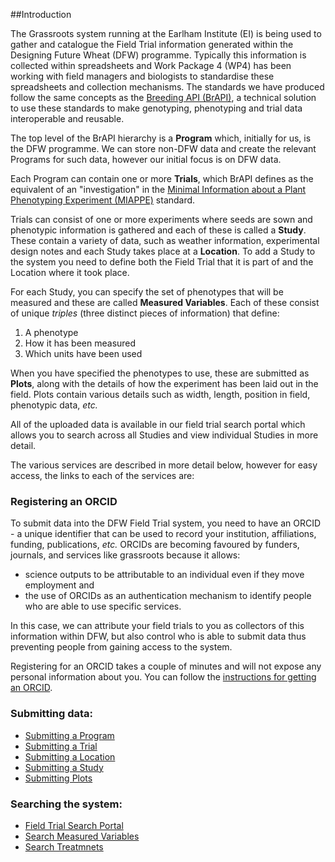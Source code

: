 ##Introduction

The Grassroots system running at the Earlham Institute (EI) is being used to gather and catalogue the Field Trial information generated within the Designing Future Wheat (DFW) programme. 
Typically this information is collected within spreadsheets and Work Package 4 (WP4) has been working with field managers and biologists to standardise these spreadsheets and collection mechanisms.
The standards we have produced follow the same concepts as the [Breeding API (BrAPI)](https://brapi.org/), a technical solution to use these standards to make genotyping, phenotyping and trial data interoperable and reusable.

The top level of the BrAPI hierarchy is a **Program** which, initially for us, is the DFW programme. 
We can store non-DFW data and create the relevant Programs for such data, however our initial focus is on DFW data.

Each Program can contain one or more **Trials**, which BrAPI defines as the equivalent of an 
"investigation" in the [Minimal Information about a Plant Phenotyping Experiment (MIAPPE)](https://www.miappe.org/) standard.

Trials can consist of one or more experiments where seeds are sown and phenotypic information is gathered and each of these is called a **Study**. 
These contain a variety of data, such as weather information, experimental design notes and each Study takes place at a **Location**. 
To add a Study to the system you need to define both the Field Trial that it is part of and the Location where it
took place.

For each Study, you can specify the set of phenotypes that will be measured and these are called **Measured Variables**. Each of these consist of unique *triples* (three distinct pieces of information) that define:

 1. A phenotype
 2. How it has been measured 
 3. Which units have been used

When you have specified the phenotypes to use, these are submitted as **Plots**, along with the details of how the experiment has been laid out in the field. 
Plots contain various details such as width, length, position in field, phenotypic data, *etc.*

All of the uploaded data is available in our field trial search portal which allows you to search across all Studies and view individual Studies in more detail.

The various services are described in more detail below, however for easy access, the links to each of the services are:

### Registering an ORCID

To submit data into the DFW Field Trial system, you need to have an ORCID - a unique identifier that can be used to record your institution, affiliations, funding, publications, *etc.* ORCIDs are becoming favoured by funders, journals, and services like grassroots because it allows: 

 * science outputs to be attributable to an individual even if they move employment and 
 * the use of ORCIDs as an authentication mechanism to identify people who are able to use specific services. 

In this case, we can attribute your field trials to you as collectors of this information within DFW, but also control who is able to submit data thus preventing people from gaining access to the system. 

Registering for an ORCID takes a couple of minutes and will not expose any personal information about you. You can follow the [instructions for getting an ORCID](https://grassroots.tools/docs/user/services/field_trial/orcid.md).

### Submitting data:

 * [Submitting a Program](https://grassroots.tools/docs/user/services/field_trial/submit_program.md)
 * [Submitting a Trial](https://grassroots.tools/docs/user/services/field_trial/submit_trial.md)
 * [Submitting a Location](https://grassroots.tools/docs/user/services/field_trial/submit_location.md)
 * [Submitting a Study](https://grassroots.tools/docs/user/services/field_trial/submit_study.md)
 * [Submitting Plots](https://grassroots.tools/docs/user/services/field_trial/submit_plots.md)

### Searching the system:

* [Field Trial Search Portal](https://grassroots.tools/docs/user/services/field_trial/search_portal.md)
* [Search Measured Variables](https://grassroots.tools/docs/user/services/field_trial/search_measured_variables.md)
* [Search Treatmnets](https://grassroots.tools/docs/user/services/field_trial/search_treatments.md)

        
